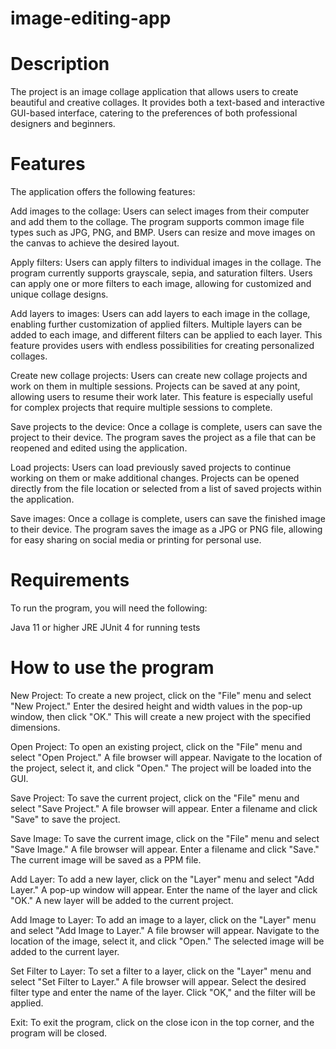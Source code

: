 # image-editing-app
# Description 
The project is an image collage application that allows users to create beautiful and creative collages. It provides both a text-based and interactive GUI-based interface, catering to the preferences of both professional designers and beginners.

# Features 
The application offers the following features:

Add images to the collage: Users can select images from their computer and add them to the collage. The program supports common image file types such as JPG, PNG, and BMP. Users can resize and move images on the canvas to achieve the desired layout.

Apply filters: Users can apply filters to individual images in the collage. The program currently supports grayscale, sepia, and saturation filters. Users can apply one or more filters to each image, allowing for customized and unique collage designs.

Add layers to images: Users can add layers to each image in the collage, enabling further customization of applied filters. Multiple layers can be added to each image, and different filters can be applied to each layer. This feature provides users with endless possibilities for creating personalized collages.

Create new collage projects: Users can create new collage projects and work on them in multiple sessions. Projects can be saved at any point, allowing users to resume their work later. This feature is especially useful for complex projects that require multiple sessions to complete.

Save projects to the device: Once a collage is complete, users can save the project to their device. The program saves the project as a file that can be reopened and edited using the application.

Load projects: Users can load previously saved projects to continue working on them or make additional changes. Projects can be opened directly from the file location or selected from a list of saved projects within the application.

Save images: Once a collage is complete, users can save the finished image to their device. The program saves the image as a JPG or PNG file, allowing for easy sharing on social media or printing for personal use.

# Requirements 
To run the program, you will need the following:

Java 11 or higher JRE
JUnit 4 for running tests

# How to use the program 
New Project: To create a new project, click on the "File" menu and select "New Project." Enter the desired height and width values in the pop-up window, then click "OK." This will create a new project with the specified dimensions.

Open Project: To open an existing project, click on the "File" menu and select "Open Project." A file browser will appear. Navigate to the location of the project, select it, and click "Open." The project will be loaded into the GUI.

Save Project: To save the current project, click on the "File" menu and select "Save Project." A file browser will appear. Enter a filename and click "Save" to save the project.

Save Image: To save the current image, click on the "File" menu and select "Save Image." A file browser will appear. Enter a filename and click "Save." The current image will be saved as a PPM file.

Add Layer: To add a new layer, click on the "Layer" menu and select "Add Layer." A pop-up window will appear. Enter the name of the layer and click "OK." A new layer will be added to the current project.

Add Image to Layer: To add an image to a layer, click on the "Layer" menu and select "Add Image to Layer." A file browser will appear. Navigate to the location of the image, select it, and click "Open." The selected image will be added to the current layer.

Set Filter to Layer: To set a filter to a layer, click on the "Layer" menu and select "Set Filter to Layer." A file browser will appear. Select the desired filter type and enter the name of the layer. Click "OK," and the filter will be applied.

Exit: To exit the program, click on the close icon in the top corner, and the program will be closed.
